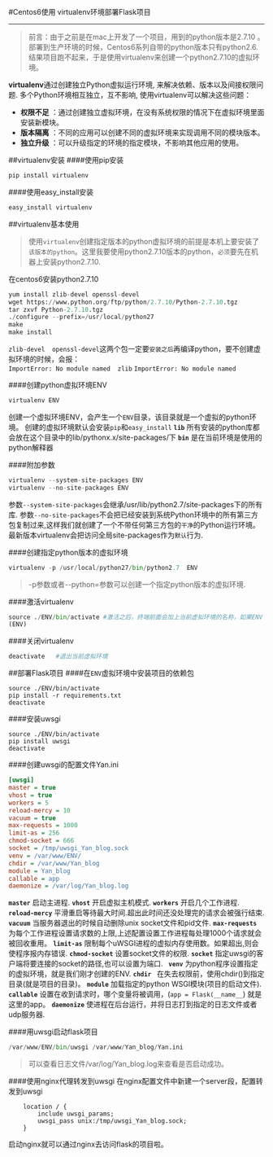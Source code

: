 #Centos6使用 virtualenv环境部署Flask项目

-------------------
>前言：由于之前是在mac上开发了一个项目，用到的python版本是2.7.10 。部署到生产环境的时候，Centos6系列自带的python版本只有python2.6.结果项目跑不起来，于是使用virtualenv来创建一个python2.7.10的虚拟环境。

**virtualenv**通过创建独立Python虚拟运行环境, 来解决依赖、版本以及间接权限问题. 多个Python环境相互独立，互不影响, 使用virtualenv可以解决这些问题：
- **权限不足** ：通过创建独立虚拟环境，在没有系统权限的情况下在虚拟环境里面安装新模块。
- **版本隔离** ：不同的应用可以创建不同的虚拟环境来实现调用不同的模块版本。
- **独立升级** ：可以升级指定的环境的指定模块，不影响其他应用的使用。


##virtualenv安装
####使用pip安装
```python
pip install virtualenv
```
####使用easy_install安装
```python
easy_install virtualenv
```

##virtualenv基本使用
>使用`virtualenv`创建指定版本的python虚拟环境的前提是本机上要安装了`该版本的python`。这里我要使用python2.7.10版本的python，`必须`要先在机器上安装python2.7.10.

在centos6安装python2.7.10
```python
yum install zlib-devel openssl-devel
wget https://www.python.org/ftp/python/2.7.10/Python-2.7.10.tgz
tar zxvf Python-2.7.10.tgz 
./configure --prefix=/usr/local/python27
make 
make install
```
`zlib-devel  openssl-devel`这两个包一定要`安装之后`再编译python，要不创建虚拟环境的时候，会报：</br>
`ImportError: No module named  zlib`
`ImportError: No module named `

####创建python虚拟环境ENV
```python
virtualenv ENV
```
创建一个虚拟环境ENV，会产生一个`ENV`目录，该目录就是一个虚拟的python环境。
创建的虚拟环境默认会安装`pip`和`easy_install`
**`lib`** 所有安装的python库都会放在这个目录中的lib/pythonx.x/site-packages/下
**`bin`** 是在当前环境是使用的python解释器

####附加参数
```python
virtualenv --system-site-packages ENV
virtualenv --no-site-packages ENV
```
参数`--system-site-packages`会继承/usr/lib/python2.7/site-packages下的所有库.
参数`--no-site-packages`不会把已经安装到系统Python环境中的所有第三方包复制过来,这样我们就创建了一个不带任何第三方包的`干净`的Python运行环境。
最新版本virtualenv会把访问全局site-packages作为`默认`行为.

####创建指定python版本的虚拟环境
```python
virtualenv -p /usr/local/python27/bin/python2.7  ENV
```
>-p参数或者--python=参数可以创建一个指定python版本的虚拟环境.

####激活virtualenv
```python
source ./ENV/bin/activate #激活之后，终端前面会加上当前虚拟环境的名称，如果ENV
(ENV)
```

####关闭virtualenv
```python
deactivate   #退出当前虚拟环境
```

##部署Flask项目
####在`ENV`虚拟环境中安装项目的依赖包
```
source ./ENV/bin/activate 
pip install -r requirements.txt
deactivate   
```
####安装uwsgi
```
source ./ENV/bin/activate 
pip install uwsgi
deactivate 
```
####创建uwsgi的配置文件Yan.ini
```ini
[uwsgi]
master = true
vhost = true
workers = 5
reload-mercy = 10
vacuum = true
max-requests = 1000
limit-as = 256
chmod-socket = 666
socket = /tmp/uwsgi_Yan_blog.sock
venv = /var/www/ENV/
chdir = /var/www/Yan_blog
module = Yan_blog
callable = app
daemonize = /var/log/Yan_blog.log
```
**`master`**  启动主进程.
**`vhost`** 开启虚拟主机模式.
**`workers`** 开启几个工作进程.
**`reload-mercy`** 平滑重启等待最大时间.超出此时间还没处理完的请求会被强行结束.
**`vacuum`** 当服务器退出的时候自动删除unix socket文件和pid文件.
**`max-requests`** 为每个工作进程设置请求数的上限,上述配置设置工作进程每处理1000个请求就会被回收重用。
**`limit-as`** 限制每个uWSGI进程的虚拟内存使用数。如果超出,则会使程序报内存错误.
**`chmod-socket`** 设置socket文件的权限.
**`socket`** 指定uwsgi的客户端将要连接的socket的路径,也可以设置为端口.
**` venv`**   为python程序设置指定的虚拟环境，就是我们刚才创建的ENV.
**`chdir `** 在失去权限前，使用chdir()到指定目录(就是项目的目录)。
**`module`** 加载指定的python WSGI模块(项目的启动文件).
**`callable`** 设置在收到请求时，哪个变量将被调用，(`app = Flask(__name__`) 就是这里的app。
**`daemonize`**  使进程在后台运行，并将日志打到指定的日志文件或者udp服务器.

####用uwsgi启动flask项目
```python
/var/www/ENV/bin/uwsgi /var/www/Yan_blog/Yan.ini
```
>可以查看日志文件/var/log/Yan_blog.log来查看是否启动成功。

####使用nginx代理转发到uwsgi
在nginx配置文件中新建一个server段，配置转发到uwsgi
```nginx
    location / {
        include uwsgi_params;
        uwsgi_pass unix:/tmp/uwsgi_Yan_blog.sock;
    }
```

启动nginx就可以通过nginx去访问flask的项目啦。
